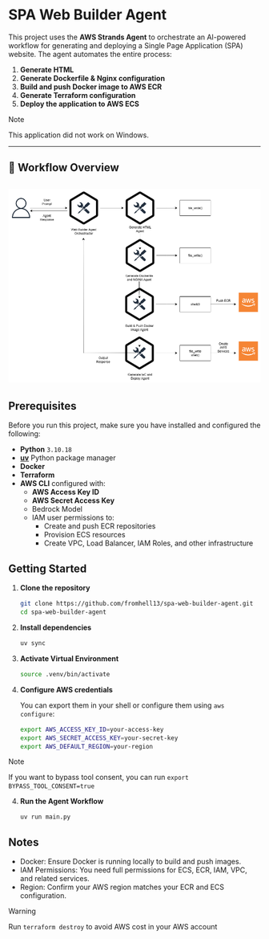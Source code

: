 # SPA Web Builder Agent

This project uses the **AWS Strands Agent** to orchestrate an AI-powered workflow for generating and deploying a Single Page Application (SPA) website. The agent automates the entire process:

1. **Generate HTML**  
2. **Generate Dockerfile & Nginx configuration**  
3. **Build and push Docker image to AWS ECR**  
4. **Generate Terraform configuration**  
5. **Deploy the application to AWS ECS**


> [!NOTE]
> This application did not work on Windows.

---
## 🧩 Workflow Overview

![Workflow](./web-builder-agent.drawio.png)
---

##  Prerequisites

Before you run this project, make sure you have installed and configured the following:

- **Python** `3.10.18`
- **[uv](https://github.com/astral-sh/uv)** Python package manager
- **Docker**
- **Terraform**
- **AWS CLI** configured with:
  - **AWS Access Key ID**
  - **AWS Secret Access Key**
  - Bedrock Model
  - IAM user permissions to:
    - Create and push ECR repositories
    - Provision ECS resources
    - Create VPC, Load Balancer, IAM Roles, and other infrastructure

##  Getting Started

1. **Clone the repository**
   ```bash
   git clone https://github.com/fromhell13/spa-web-builder-agent.git
   cd spa-web-builder-agent
   ```

2. **Install dependencies**
    ```bash
    uv sync
    ```
    
4. **Activate Virtual Environment**
    ```bash
    source .venv/bin/activate
    ```

3. **Configure AWS credentials**

    You can export them in your shell or configure them using `aws configure`:
    ```bash
    export AWS_ACCESS_KEY_ID=your-access-key
    export AWS_SECRET_ACCESS_KEY=your-secret-key
    export AWS_DEFAULT_REGION=your-region
    ```
> [!NOTE]
> If you want to bypass tool consent, you can run `export BYPASS_TOOL_CONSENT=true`

4. **Run the Agent Workflow**
    ```bash
    uv run main.py
    ```

## Notes
- Docker: Ensure Docker is running locally to build and push images.
- IAM Permissions: You need full permissions for ECS, ECR, IAM, VPC, and related services.
- Region: Confirm your AWS region matches your ECR and ECS configuration.

> [!WARNING]
> Run `terraform destroy` to avoid AWS cost in your AWS account

